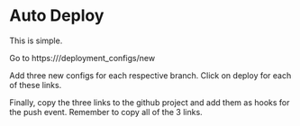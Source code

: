 # Auto Deploy

This is simple.

Go to https://<deployment-server>/deployment_configs/new

Add three new configs for each respective branch. Click on deploy for each of these links.

Finally, copy the three links to the github project and add them as hooks for the push event. Remember to copy all of the 3 links.